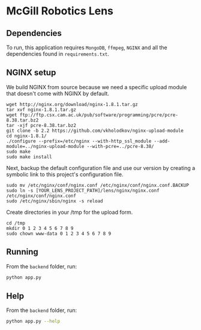 McGill Robotics Lens
====================

Dependencies
------------
To run, this application requires `MongoDB`, `ffmpeg`, `NGINX` and all the
dependencies found in `requirements.txt`.

NGINX setup
-----------
We build NGINX from source because we need a specific upload module that
doesn't come with NGINX by default.

```
wget http://nginx.org/download/nginx-1.8.1.tar.gz
tar xvf nginx-1.8.1.tar.gz
wget ftp://ftp.csx.cam.ac.uk/pub/software/programming/pcre/pcre-8.38.tar.bz2
tar -xjf pcre-8.38.tar.bz2
git clone -b 2.2 https://github.com/vkholodkov/nginx-upload-module
cd nginx-1.8.1/
./configure --prefix=/etc/nginx --with-http_ssl_module --add-module=../nginx-upload-module --with-pcre=../pcre-8.38/
sudo make
sudo make install
```

Next, backup the default configuration file and use our version by creating a
symbolic link to this project's configuration file.

```
sudo mv /etc/nginx/conf/nginx.conf /etc/nginx/conf/nginx.conf.BACKUP
sudo ln -s [YOUR_LENS_PROJECT_PATH]/lens/nginx/nginx.conf /etc/nginx/conf/nginx.conf
sudo /etc/nginx/sbin/nginx -s reload
```

Create directories in your /tmp for the upload form.

```
cd /tmp
mkdir 0 1 2 3 4 5 6 7 8 9
sudo chown www-data 0 1 2 3 4 5 6 7 8 9
```

Running
-------
From the `backend` folder, run:
```bash
python app.py
```

Help
----
From the `backend` folder, run:
```bash
python app.py --help
```
